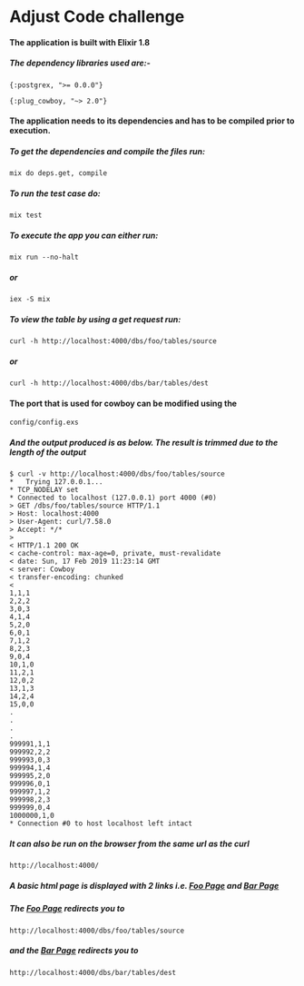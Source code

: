 # Adjust Code challenge
<h4>The application is built with Elixir 1.8</h4>
<h5>The dependency libraries used are:- </h5>

```
{:postgrex, ">= 0.0.0"}
```
 
```
{:plug_cowboy, "~> 2.0"}
```

<h4>The application needs to its dependencies and has to be compiled prior to execution.</h4>

<h5>To get the dependencies and compile the files run:</h5>

```
mix do deps.get, compile
```

<h5>To run the test case do:</h5>

```
mix test
```

<h5>To execute the app you can either run:</h5>

```
mix run --no-halt
``` 

<h5>or</h5>

```
iex -S mix
```  

<h5>To view the table by using a get request run: </h5>

```
curl -h http://localhost:4000/dbs/foo/tables/source
``` 

<h5>or</h5>

```
curl -h http://localhost:4000/dbs/bar/tables/dest
```

<h4>The port that is used for cowboy can be modified using the</h5> 

```
config/config.exs
``` 

<h5>And the output produced is as below. The result is trimmed due to the length of the output</h5>

```
$ curl -v http://localhost:4000/dbs/foo/tables/source
*   Trying 127.0.0.1...
* TCP_NODELAY set
* Connected to localhost (127.0.0.1) port 4000 (#0)
> GET /dbs/foo/tables/source HTTP/1.1
> Host: localhost:4000
> User-Agent: curl/7.58.0
> Accept: */*
> 
< HTTP/1.1 200 OK
< cache-control: max-age=0, private, must-revalidate
< date: Sun, 17 Feb 2019 11:23:14 GMT
< server: Cowboy
< transfer-encoding: chunked
< 
1,1,1
2,2,2
3,0,3
4,1,4
5,2,0
6,0,1
7,1,2
8,2,3
9,0,4
10,1,0
11,2,1
12,0,2
13,1,3
14,2,4
15,0,0
.
.
.
.
999991,1,1
999992,2,2
999993,0,3
999994,1,4
999995,2,0
999996,0,1
999997,1,2
999998,2,3
999999,0,4
1000000,1,0
* Connection #0 to host localhost left intact
```

<h5>It can also be run on the browser from the same url as the curl</h5>

```
http://localhost:4000/
```

<h5>A basic html page is displayed with 2 links i.e. <u>Foo Page</u> and <u>Bar Page</u><h5>

<h5>The <u>Foo Page</u> redirects you to</h5> 

```
http://localhost:4000/dbs/foo/tables/source
```

<h5>and the <u>Bar Page</u> redirects you to </h5>

```
http://localhost:4000/dbs/bar/tables/dest
```
